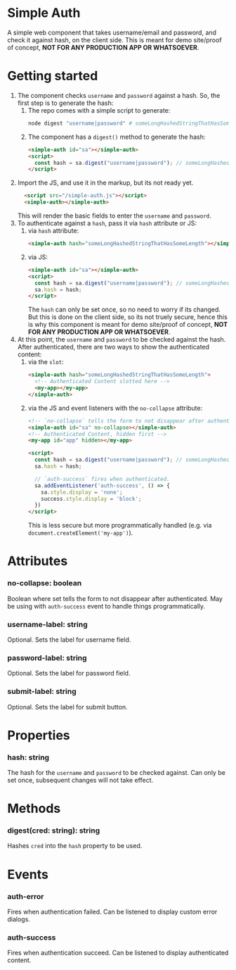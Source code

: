 # Simple Auth
A simple web component that takes username/email and password, and check it against hash, on the client side. This is meant for demo site/proof of concept, **NOT FOR ANY PRODUCTION APP OR WHATSOEVER**.


# Getting started
1. The component checks `username` and `password` against a hash. So, the first step is to generate the hash:
    1. The repo comes with a simple script to generate:
        ```sh
        node digest "username|password" # someLongHashedStringThatHasSomeLength
        ```
    1. The component has a `digest()` method to generate the hash:
        ```html
        <simple-auth id="sa"></simple-auth>
        <script>
          const hash = sa.digest("username|password"); // someLongHashedStringThatHasSomeLength
        </script>
        ```
1. Import the JS, and use it in the markup, but its not ready yet.
    ```html
      <script src="/simple-auth.js"></script>
      <simple-auth></simple-auth>
    ```
    This will render the basic fields to enter the  `username` and `password`.
1. To authenticate against a `hash`, pass it via `hash` attribute or JS:
      1. via `hash` attribute:
          ```html
          <simple-auth hash="someLongHashedStringThatHasSomeLength"></simple-auth>
          ```
      1. via JS:
          ```html
          <simple-auth id="sa"></simple-auth>
          <script>
            const hash = sa.digest("username|password"); // someLongHashedStringThatHasSomeLength
            sa.hash = hash;
          </script>
          ```
          The `hash` can only be set once, so no need to worry if its changed. But this is done on the client side, so its not truely secure, hence this is why this component is meant for demo site/proof of concept, **NOT FOR ANY PRODUCTION APP OR WHATSOEVER**.
1. At this point, the `username` and `password` to be checked against the hash. After authenticated, there are two ways to show the authenticated content:
      1. via the `slot`:
          ```html
          <simple-auth hash="someLongHashedStringThatHasSomeLength">
            <!-- Authenticated Content slotted here -->
            <my-app></my-app>
          </simple-auth>
          ```
      1. via the JS and event listeners with the `no-collapse` attribute:
          ```html
          <!-- `no-collapse` tells the form to not disappear after authenticated. -->
          <simple-auth id="sa" no-collapse></simple-auth>
          <!-- Authenticated Content, hidden first -->
          <my-app id="app" hidden></my-app>

          <script>
            const hash = sa.digest("username|password"); // someLongHashedStringThatHasSomeLength
            sa.hash = hash;

            // `auth-success` fires when authenticated.
            sa.addEventListener('auth-success', () => {
              sa.style.display = 'none';
              success.style.display = 'block';
            })
          </script>
          ```
          This is less secure but more programmatically handled (e.g. via `document.createElement('my-app')`).

# Attributes
### **no-collapse**: boolean
Boolean where set tells the form to not disappear after authenticated. May be using with `auth-success` event to handle things programmatically.
### **username-label**: string
Optional. Sets the label for username field.
### **password-label**: string
Optional. Sets the label for password field.
### **submit-label**: string
Optional. Sets the label for submit button.

# Properties
### **hash**: string
The hash for the `username` and `password` to be checked against. Can only be set once, subsequent changes will not take effect.

# Methods
### **digest(cred: string)**: string
Hashes `cred` into the `hash` property to be used.

# Events
### **auth-error**
Fires when authentication failed. Can be listened to display custom error dialogs.

### **auth-success**
Fires when authentication succeed. Can be listened to display authenticated content.
